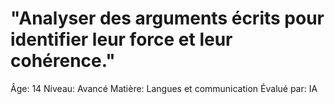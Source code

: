 # "Analyser des arguments écrits pour identifier leur force et leur cohérence."

Âge: 14
Niveau: Avancé
Matière: Langues et communication
Évalué par: IA